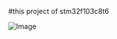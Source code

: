 #this project of stm32f103c8t6

![Image](https://github.com/user-attachments/assets/b423737c-d772-4baf-aeef-09b942e8ab96)

